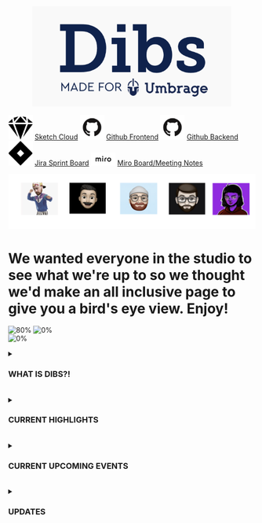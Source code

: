 <p align="center"> 
  <img src="dibs.png">
</p>


<img src="sketch.png" width="50"> [Sketch Cloud](https://www.sketch.com/s/29b12cf5-0b5d-4af9-aaa9-eb4a1d4fae0e)
<img src="github.png" width="50"> [Github Frontend](https://github.com/Umbrage-Studios/march-cohort-frontend)
<img src="github.png" width="50"> [Github Backend](https://github.com/Umbrage-Studios/march-cohort-backend)
<img src="jira.png" width="50"> [Jira Sprint Board](https://umbrage.atlassian.net/jira/software/projects/DIBS/boards/36)
<img src="miro.png" width="50"> [Miro Board/Meeting Notes](https://miro.com/app/board/uXjVO8nKJnI=/)

<div class="row">
<p align="center"> <img src="team.png">
 </p>
 </div> 
 
# We wanted everyone in the studio to see what we're up to so we thought we'd make an all inclusive page to give you a bird's eye view. Enjoy!



![80%](https://progress-bar.dev/80/?title=Sprint_1_Completed )
![0%](https://progress-bar.dev/0/?title=Sprint_2_Completed )  
![0%](https://progress-bar.dev/0/?title=Sprint_3_Completed )


<details><summary><h3>WHAT IS DIBS?! </h3></summary>
<b>Umbrage as a studio will be moving into a new office space as most of you know already. <br>
One of the issues that has constantly been a pain point in the current space has been <br>
scheduling time to utilize conference rooms and conflicts around planning for room usage. <br>
As a group, we have been tasked with coming up with a solution to figuring out how to best <br>
address this issue. More specifically, we are building out a software solution that will <br>
give a user the ability to book a time slot for one of four rooms in the new upstairs space. <br>
Dibs, the name of the software we have started to build, will integrate easily with google <br>
calendar and give a user the ability to book a room in the Dibs application and have it <br>
  show up as an event in google calendar. </b>
</details>  

<br>

<details><summary><h3>CURRENT HIGHLIGHTS </h3></summary>

  - <b> Finalized Sprint 2 backlog planning with Sprint 3 almost completed </b>  <span style='font-size:25px;'>&#128074;</span> <br>
  - <b> Aivory and Daniel (Design) have validated all designs necessary for MVP (WOOOHOOO!) </b> <span style='font-size:25px;'>&#128074;</span> <br>
  - <b> Uly and Colton (Devs) are finalizing login functionality </b>   <span style='font-size:25px;'>&#128074;</span> <br>

</details>  
  
<br>


<details><summary><h3>CURRENT UPCOMING EVENTS </h3> </summary>



 -  <b> Sprint Demo 5/3/2022 @ 2pm </b> <br>

 -  <b> Sprint Retro 5/3/2022 @ 2:30pm </b> <br>

 - <b> Start of Sprint 2 5/4/2022 </b> <br>


</details>

<br>

 

<details>  <summary><h3>UPDATES</h3></summary>
  
  
  
  <table style="width:100%">
  <tr>
    <th>April 29th, 2022</th>
  </tr>
  <tr>
    <td>Two days left in sprint one and things are starting to really pick up with the Dibs project. Uly and Colton <br> 
have been hard at work with implementing the login functionality. The look of the login page and authentication <br>
flow is simple and easy to follow and has been coming together with very few hiccups. Daniel and Aivory have really <br>
stretched their design abilities and knocked it out of the park when it came to the design of the login page UI and <br>
contributed a massive amount to the authentication app flow. The devs are well on their way to completing all planned <br>
user stories and tasks. Below is a burndown chart that shows just how well Colton and Uly have been pacing themselves <br>
through this sprint. The grey line indicates the ideal pace or completion rate compared to outstanding work still left <br>
to complete. We plan to have a demo of what we have completed thus far on Tuesday of next week 5/3/2022. Everyone is <br>
welcome to join to check out what we accomplished for our first sprint! <br>
      <br>
    <img src="burndown.png" alt="Burndown">
    </td> 
  </tr>
</table>
 

</details>
 
  
